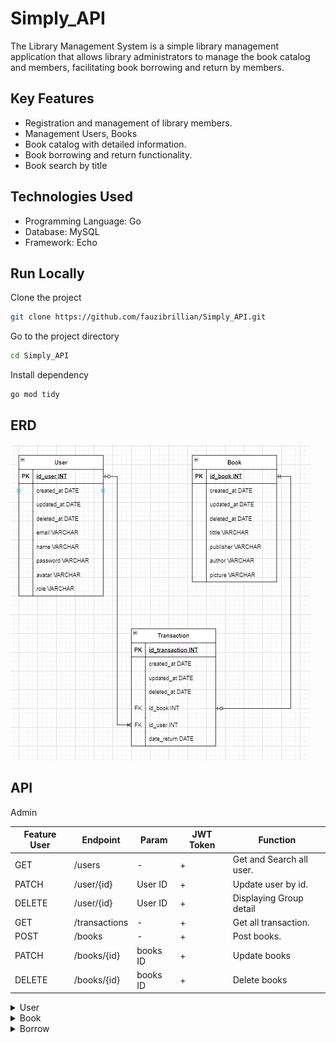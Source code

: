 # Simply_API


The Library Management System is a simple library management application that allows library administrators to manage the book catalog and members, facilitating book borrowing and return by members.

## Key Features

- Registration and management of library members.
- Management Users, Books
- Book catalog with detailed information.
- Book borrowing and return functionality.
- Book search by title

## Technologies Used

- Programming Language: Go
- Database: MySQL
- Framework: Echo

## Run Locally

Clone the project

```bash
git clone https://github.com/fauzibrillian/Simply_API.git
```

Go to the project directory

```bash
cd Simply_API
```

Install dependency

```bash
go mod tidy
```

## ERD
![alt text](image.png)

## API

<summary>Admin</summary> 
<div>
  
| Feature User | Endpoint | Param | JWT Token | Function |
| --- | --- | --- | --- | --- |
| GET | /users | - | + | Get and Search all user. |
| PATCH | /user/{id} | User ID | + | Update user by id. |
| DELETE | /user/{id} | User ID | + | Displaying Group detail 
| GET | /transactions | - | + | Get all transaction. |
| POST | /books  | - | + | Post books. |
| PATCH | /books/{id} | books ID | + | Update books |
| DELETE | /books/{id} | books ID | + | Delete books |


</details>

<div>
      <details>
<summary>User</summary>
  
  <!---
  | Command | Description |
| --- | --- |
  --->
 
<div>
  
| Feature Groups | Endpoint | Param | JWT Token | Function |
| --- | --- | --- | --- | --- |
| POST | /login  | - | - | Login. |
| POST | /register | - | - | Register. |
| PATCH | /user/{id} | User ID | + | Update user by id. |
| PATCH | /resetpassword/{id} | User ID | + | Reset Password user by id. |
| DELETE | /user/{id} | User ID | + | Displaying Group detail by id. |

</details>

<div>
      <details>
<summary>Book</summary>
  
  <!---
  | Command | Description |
| --- | --- |
  --->
 
<div>
  
| Feature Chats | Endpoint | Param | JWT Token | Function |
| --- | --- | --- | --- | --- |
| GET | /books/{id}  | book ID | - | Get book. |
| GET | /books  | Name book | - | Get and Search All book. |


</details>

<div>
      <details>
<summary>Borrow</summary>
  
  <!---
  | Command | Description |
| --- | --- |
  --->
  
Several commands make use of Locations features, as shown below.
 
<div>
  
| Feature Locations | Endpoint | Param | JWT Token | Function |
| --- | --- | --- | --- | --- |
| POST | /transactions  | - | + | Checkout borrow books. |
| PATCH | /transactions/{id}  | transaction id | + | Return date. |


</details>
